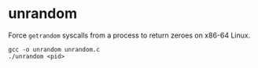 # unrandom

Force `getrandom` syscalls from a process to return zeroes on x86-64 Linux.

```
gcc -o unrandom unrandom.c
./unrandom <pid>
```
